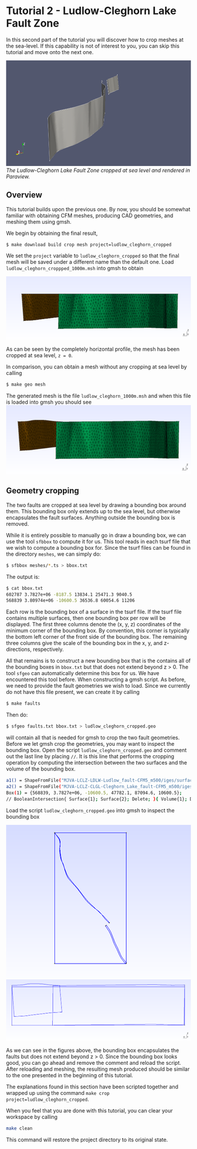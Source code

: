 # Tutorial 2 - Ludlow-Cleghorn Lake Fault Zone

In this second part of the tutorial you will discover how to crop meshes at the
sea-level. If this capability is not of interest to you, you can skip this
tutorial and move onto the next one.

![](figures/ludlow_cleghorn.png)
*The Ludlow-Cleghorn Lake Fault Zone cropped at sea level and rendered in Paraview.*

## Overview

This tutorial builds upon the previous one. By now, you should be somewhat
familiar with obtaining CFM meshes, producing CAD geometries, and meshing them
using gmsh. 

We begin by obtaining the final result,
```bash
$ make download build crop mesh project=ludlow_cleghorn_cropped
```
We set the `project` variable to `ludlow_cleghorn_cropped` so that the final
mesh will be saved under a different name than the default one. Load
`ludlow_cleghorn_croppped_1000m.msh` into gmsh to obtain

![](figures/final.png)

As can be seen by the completely horizontal profile, the mesh has been cropped at
sea level, `z = 0`.  

In comparison, you can obtain a mesh without any cropping at sea level by
calling

```bash
$ make geo mesh
```
The generated mesh is the file `ludlow_cleghorn_1000m.msh` and when this file is
loaded into gmsh you should see
![](figures/not_cropped.png)


## Geometry cropping

The two faults are cropped at sea level by drawing a
bounding box around them. This bounding box only extends up to the sea level, but otherwise encapsulates the fault surfaces. 
Anything outside the bounding box is removed.

While it is entirely possible to manually go in draw a bounding box, we can use
the tool `sfbbox` to compute it for us. This tool reads in each tsurf file that
we wish to compute a bounding box for. Since the tsurf files can be found in the
directory `meshes`, we can simply do:
```bash
$ sfbbox meshes/*.ts > bbox.txt

```
The output is:
```bash
$ cat bbox.txt
602787 3.7827e+06 -8187.5 13834.1 25471.3 9040.5
568839 3.80974e+06 -10600.5 36536.8 60054.6 11206
```
Each row is the bounding box of a surface in the tsurf file. If the tsurf file
contains multiple surfaces, then one bounding box per row will be displayed. The
first three columns denote the (x, y, z) coordinates of the minimum corner of the bounding box. By
convention, this corner is typically the bottom left corner of the front side of
the bounding box. The remaining three columns give the scale of the bounding box
in the x, y, and z-directions, respectively. 

All that remains is to construct a new bounding box that is the contains all of
the bounding boxes in `bbox.txt` but that does not extend beyond z > 0.
The tool `sfgeo` can automatically determine this box for us. We have
encountered this tool before. When constructing a gmsh script. As before, we
need to provide the fault geometries we wish to load. Since we currently do not
have this file present, we can create it by calling
```bash
$ make faults
```
Then do:
```bash
$ sfgeo faults.txt bbox.txt > ludlow_cleghorn_cropped.geo
```
will contain all that is needed for gmsh to crop the two fault geometries.
Before we let gmsh crop the geometries, you may want to inspect the bounding
box. Open the script `ludlow_cleghorn_cropped.geo` and comment out the last line
 by placing `//`. It is this line that performs the cropping operation by
 computing the intersection between the two surfaces and the volume of the
 bounding box.

```bash
a1() = ShapeFromFile("MJVA-LCLZ-LDLW-Ludlow_fault-CFM5_m500/iges/surface_0.igs");
a2() = ShapeFromFile("MJVA-LCLZ-CLGL-Cleghorn_Lake_fault-CFM5_m500/iges/surface_0.igs");
Box(1) = {568839, 3.7827e+06, -10600.5, 47782.1, 87094.6, 10600.5};
// BooleanIntersection{ Surface{1}; Surface{2}; Delete; }{ Volume{1}; Delete; }
```
Load the script `ludlow_cleghorn_cropped.geo` into gmsh to inspect the bounding
box

![](figures/map_view.png)
![](figures/depth_view.png)

As we can see in the figures above, the bounding box encapsulates the faults but
does not extend beyond z > 0. Since the bounding box looks good, you can go
ahead and remove the comment and reload the script. After reloading and meshing,
the resulting mesh produced should be similar to the one presented in the
beginning of this tutorial. 

The explanations found in this section have been scripted together and wrapped
up using the command `make crop project=ludlow_cleghorn_cropped`. 


When you feel that you are done with this tutorial, you can clear your workspace
by calling
```bash
make clean
```
This command will restore the project directory to its original state.







